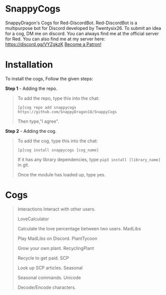 # SnappyCogs
SnappyDragon's Cogs for Red-DiscordBot. Red-DiscordBot is a multipurpose bot for Discord developed by Twentysix26.
To submit an idea for a cog, DM me on discord. You can always find me at the official server for Red. You can also find me at my server here: https://discord.gg/VYZgkzK
<a href="https://www.patreon.com/bePatron?u=4352948" data-patreon-widget-type="become-patron-button">Become a Patron!</a><script async src="https://cdn6.patreon.com/becomePatronButton.bundle.js"></script>

# Installation
To install the cogs, Follow the given steps:

**Step 1** - Adding the repo.
> To add the repo, type this into the chat:
> 
> ``[p]cog repo add snappycogs https://github.com/SnappyDragon18/SnappyCogs``
> 
> Then type,"I agree".

**Step 2** - Adding the cog.
> To add the cog, type this into the chat:
> 
> ``[p]cog install snappycogs [cog_name]``
> 
> If it has any library dependencies, type ``pip3 install [library_name]`` in git.
> 
> Once the module has loaded up, type yes.

# Cogs
> Interactions
> Interact with other users.
>
> LoveCalculator
>
> Calculate the love percentage between two users.
> MadLibs
>
> Play MadLibs on Discord.
> PlantTycoon
>
> Grow your own plant.
> RecyclingPlant
>
> Recycle to get paid.
> SCP
>
> Look up SCP articles.
> Seasonal
>
> Seasonal commands.
> Unicode
>
> Decode/Encode characters.
